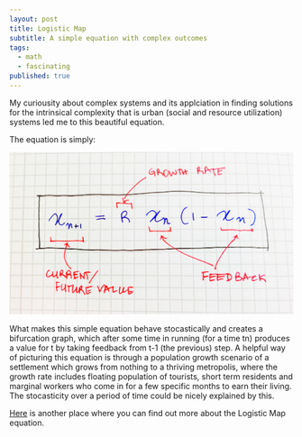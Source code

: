 ```yaml
---
layout: post
title: Logistic Map
subtitle: A simple equation with complex outcomes
tags:
  - math
  - fascinating
published: true
---
```


My curiousity about complex systems and its applciation in finding solutions for the intrinsical complexity that is urban (social and resource utilization) systems led me to this beautiful equation. 

The equation is simply:


![image](/assets/img/logisticmapequation.jpg)


What makes this simple equation behave stocastically and creates a bifurcation graph, which after some time in running (for a time tn) produces a value for t by taking feedback from t-1 (the previous) step. A helpful way of picturing this equation is through a population growth scenario of a settlement which grows from nothing to a thriving metropolis, where the growth rate includes floating population of tourists, short term residents and marginal workers who come in for a few specific months to earn their living. The stocasticity over a period of time could be nicely explained by this. 


[Here](https://www.magesblog.com/post/2012-03-17-logistic-map-feigenbaum-diagram/) is another place where you can find out more about the Logistic Map equation.
